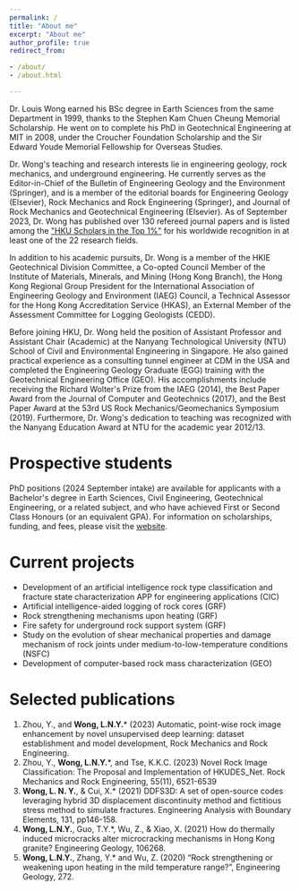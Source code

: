 ```yaml
---
permalink: /
title: "About me"
excerpt: "About me"
author_profile: true
redirect_from:

- /about/
- /about.html

---
```


Dr. Louis Wong earned his BSc degree in Earth Sciences from the same Department in 1999, thanks to the Stephen Kam Chuen
Cheung Memorial Scholarship. He went on to complete his PhD in Geotechnical Engineering at MIT in 2008, under the
Croucher Foundation Scholarship and the Sir Edward Youde Memorial Fellowship for Overseas Studies.

Dr. Wong's teaching and research interests lie in engineering geology, rock mechanics, and underground engineering. He
currently serves as the Editor-in-Chief of the Bulletin of Engineering Geology and the Environment (Springer), and is a
member of the editorial boards for Engineering Geology (Elsevier), Rock Mechanics and Rock Engineering (Springer), and
Journal of Rock Mechanics and Geotechnical Engineering (Elsevier). As of September 2023, Dr. Wong has published over 130
refereed journal papers and is listed among
the ["HKU Scholars in the Top 1%"](http://hub.hku.hk/local/top1pc/top1pc.jsp) for his worldwide recognition in at least
one of the 22 research fields.

In addition to his academic pursuits, Dr. Wong is a member of the HKIE Geotechnical Division Committee, a Co-opted
Council Member of the Institute of Materials, Minerals, and Mining (Hong Kong Branch), the Hong Kong Regional Group
President for the International Association of Engineering Geology and Environment (IAEG) Council, a Technical Assessor
for the Hong Kong Accreditation Service (HKAS), an External Member of the Assessment Committee for Logging Geologists (CEDD).

Before joining HKU, Dr. Wong held the position of Assistant Professor and Assistant Chair (Academic) at the Nanyang
Technological University (NTU) School of Civil and Environmental Engineering in Singapore. He also gained practical
experience as a consulting tunnel engineer at CDM in the USA and completed the Engineering Geology Graduate (EGG)
training with the Geotechnical Engineering Office (GEO). His accomplishments include receiving the Richard Wolter's
Prize from the IAEG (2014), the Best Paper Award from the Journal of Computer and Geotechnics (2017), and the Best Paper
Award at the 53rd US Rock Mechanics/Geomechanics Symposium (2019). Furthermore, Dr. Wong's dedication to teaching was
recognized with the Nanyang Education Award at NTU for the academic year 2012/13.

Prospective students
======
PhD positions (2024 September intake) are available for applicants with a Bachelor's degree in Earth Sciences, Civil
Engineering, Geotechnical Engineering, or a related subject, and who have achieved First or Second Class Honours (or an
equivalent GPA). For information on scholarships, funding, and fees, please visit
the [website](https://gradsch.hku.hk/gradsch/prospective-students/scholarship-funding-and-fees).

Current projects
======

* Development of an artificial intelligence rock type classification and fracture state characterization APP for
  engineering applications (CIC)
* Artificial intelligence-aided logging of rock cores (GRF)
* Rock strengthening mechanisms upon heating (GRF)
* Fire safety for underground rock support system (GRF)
* Study on the evolution of shear mechanical properties and damage mechanism of rock joints under
  medium-to-low-temperature conditions (NSFC)
* Development of computer-based rock mass characterization (GEO)

Selected publications
======

1. Zhou, Y., and <b>Wong, L.N.Y.</b>* (2023) Automatic, point-wise rock image enhancement by novel unsupervised deep
   learning:
   dataset establishment and model development, Rock Mechanics and Rock Engineering.
2. Zhou, Y., <b>Wong, L.N.Y.</b>*, and Tse, K.K.C. (2023) Novel Rock Image Classification: The Proposal and
   Implementation of
   HKUDES_Net. Rock Mechanics and Rock Engineering, 55(11), 6521-6539
3. <b>Wong, L. N. Y.</b>, & Cui, X.* (2021) DDFS3D: A set of open-source codes leveraging hybrid 3D displacement
   discontinuity
   method and fictitious stress method to simulate fractures. Engineering Analysis with Boundary Elements, 131,
   pp146-158.
4. <b>Wong, L.N.Y.</b>, Guo, T.Y.*, Wu, Z., & Xiao, X. (2021) How do thermally induced microcracks alter microcracking
   mechanisms
   in Hong Kong granite? Engineering Geology, 106268.
5. <b>Wong, L.N.Y.</b>, Zhang, Y.* and Wu, Z. (2020) “Rock strengthening or weakening upon heating in the mild
   temperature
   range?”, Engineering Geology, 272.



